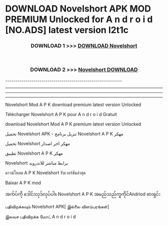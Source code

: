 # DOWNLOAD Novelshort  APK MOD PREMIUM Unlocked for A n d r o i d [NO.ADS] latest version l2t1c 



<div align="center">

<h3>DOWNLOAD 1 >>> <a href="https://getmod2.web.app/?judul=Novelshort ">DOWNLOAD Novelshort </a></h3><br>

<h3>DOWNLOAD 2 >>> <a href="https://getmod2.web.app/?judul=Novelshort ">Novelshort  DOWNLOAD </a></h3>

</div>
----------------------------------------------------------

----------------------------------------------------------

----------------------------------------------------------

----------------------------------------------------------

Novelshort  Mod A P K download premium latest version Unlocked

Télécharger Novelshort  A P K pour A n d r o i d Gratuit

download Novelshort  Mod A P K premium latest version Unlocked

تحميل Novelshort  APK - تنزيل برنامج Novelshort  A P K مهكر

تحميل Novelshort  مهكر اخر اصدار

تطبيق Novelshort  A P K مهكر

Novelshort  برابط مباشر للاندرويد

ดาวน์โหลด A P K Novelshort  รับเวอร์ชันล่าสุด

Baixar A P K mod

အက်ပ်ကို ဒေါင်းလုဒ်လုပ်ပါ။ Novelshort  A P K အမည်သည်ကူကိုင်Andriod ဗားရှင်း

பதிவிறக்கவும் Novelshort  APK[ இல்லை விளம்பரங்கள்] 
 
இலவச பதிவிறக்க மோட் A n d r o i d



